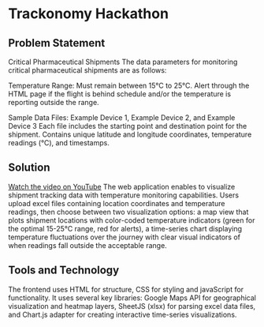 # Trackonomy Hackathon

## Problem Statement
Critical Pharmaceutical Shipments
The data parameters for monitoring critical pharmaceutical shipments are as follows:

Temperature Range: Must remain between 15°C to 25°C.
Alert through the HTML page if the flight is behind schedule and/or the temperature is reporting outside the range.

Sample Data Files: Example Device 1, Example Device 2, and Example Device 3
Each file includes the starting point and destination point for the shipment. Contains unique latitude and longitude coordinates, temperature readings (°C), and timestamps.

## Solution
[Watch the video on YouTube](https://www.youtube.com/watch?v=6ljW_T06eSg)
The web application enables to visualize shipment tracking data with temperature monitoring capabilities. Users upload excel files containing location coordinates and temperature readings, then choose between two visualization options: a map view that plots shipment locations with color-coded temperature indicators (green for the optimal 15-25°C range, red for alerts),  a time-series chart displaying temperature fluctuations over the journey with clear visual indicators of when readings fall outside the acceptable range. 

## Tools and Technology
The frontend uses HTML for structure, CSS for styling and javaScript for functionality. It uses several key libraries: Google Maps API for geographical visualization and heatmap layers, SheetJS (xlsx) for parsing excel data files, and Chart.js adapter for creating interactive time-series visualizations.


